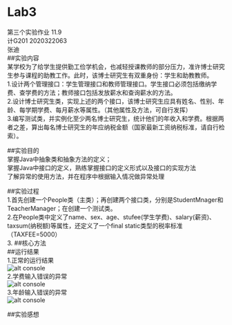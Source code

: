 # Lab3  
第三个实验作业 11.9  
计G201 2020322063  
张迪  
##实验内容  
某学校为了给学生提供勤工俭学机会，也减轻授课教师的部分压力，准许博士研究生参与课程的助教工作。此时，该博士研究生有双重身份：学生和助教教师。  
1.设计两个管理接口：学生管理接口和教师管理接口。学生接口必须包括缴纳学费、查学费的方法；教师接口包括发放薪水和查询薪水的方法。  
2.设计博士研究生类，实现上述的两个接口，该博士研究生应具有姓名、性别、年龄、每学期学费、每月薪水等属性。（其他属性及方法，可自行发挥）  
3.编写测试类，并实例化至少两名博士研究生，统计他们的年收入和学费。根据两者之差，算出每名博士研究生的年应纳税金额（国家最新工资纳税标准，请自行检索）。

##实验目的  
掌握Java中抽象类和抽象方法的定义；   
掌握Java中接口的定义，熟练掌握接口的定义形式以及接口的实现方法  
了解异常的使用方法，并在程序中根据输入情况做异常处理

##实验过程  
1.首先创建一个People类（主类）；再创建两个接口类，分别是StudentMnager和TeacherManager；在创建一个测试类。  
2.在People类中定义了name、sex、age、stufee(学生学费)、salary(薪资)、taxsum(纳税额)等属性，还定义了一个final static类型的税率标准（TAXFEE=5000）  
3.
##核心方法  
##运行结果  
1.正常的运行结果  
![alt console](http://m.qpic.cn/psc?/V50ini880vFPiW2LYxFK2RoQRD3UEErn/TmEUgtj9EK6.7V8ajmQrEB*4icxt.xdxc7a4F2KHxfuLprWtWvROpYU4E4vbY2onWr3G6CDdrrXAxTrLKhxsdhPn5nU7eqQBRL8eTvCW30M!/b&bo=zwEnAgAAAAADF9k!&rf=viewer_4)  
2.学费输入错误的异常  
![alt console](http://m.qpic.cn/psc?/V50ini880vFPiW2LYxFK2RoQRD3UEErn/TmEUgtj9EK6.7V8ajmQrEAibGImM37eldiWeaLju1m7MdBw.4oSZ8JSnMSQrGmHFQQoX3NCsCuERS.i3dntr5lwjDxJprrV.VLErmQ5Kh8E!/b&bo=mwGqAQAAAAADFwM!&rf=viewer_4)  
3.年龄输入错误的异常  
![alt console](http://m.qpic.cn/psc?/V50ini880vFPiW2LYxFK2RoQRD3UEErn/TmEUgtj9EK6.7V8ajmQrEEhiEBNn2GFbEugeU80Iy1vJODDoqbOJUoqKs0ZrOej3gv*MVs11jlMe8gcNeNqFSr0YCTdGm.GJUASYkiblQ4A!/b&bo=AAJYAQAAAAADF2k!&rf=viewer_4)

##实验感想

